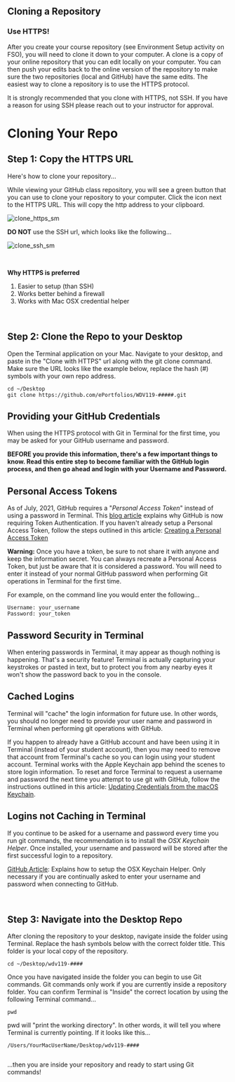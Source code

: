 ## Cloning a Repository  


### Use HTTPS!

After you create your course repository (see Environment Setup activity on FSO), you will need to clone it down to your computer. A clone is a copy of your online repository that you can edit locally on your computer. You can then push your edits back to the online version of the repository to make sure the two repositories (local and GitHub) have the same edits. The easiest way to clone a repository is to use the HTTPS protocol. 

It is strongly recommended that you clone with HTTPS, not SSH. If you have a reason for using SSH please reach out to your instructor for approval. 

# Cloning Your Repo

## **Step 1: Copy the HTTPS URL**  
Here's how to clone your repository... 

While viewing your GitHub class repository, you will see a green button that you can use to clone your repository to your computer. Click the icon next to the HTTPS URL. This will copy the http address to your clipboard. 

![clone_https_sm](https://user-images.githubusercontent.com/613813/86562289-775adb80-bf30-11ea-90df-e320674e3f95.jpg)

**DO NOT** use the SSH url, which looks like the following...

![clone_ssh_sm](https://user-images.githubusercontent.com/613813/86562301-7c1f8f80-bf30-11ea-9bae-e768627ae5a3.jpg)


 

<br>

**Why HTTPS is preferred**

1. Easier to setup (than SSH)
2. Works better behind a firewall
3. Works with Mac OSX credential helper

<br>

## **Step 2: Clone the Repo to your Desktop**
Open the Terminal application on your Mac. Navigate to your desktop, and paste in the "Clone with HTTPS" url along with the git clone command. Make sure the URL looks like the example below, replace the hash (#) symbols with your own repo address.

``` 
cd ~/Desktop 
git clone https://github.com/ePortfolios/WDV119-#####.git

```

## Providing your GitHub Credentials  
When using the HTTPS protocol with Git in Terminal for the first time, you may be asked for your GitHub username and password. 

**BEFORE you provide this information, there's a few important things to know. Read this entire step to become familiar with the GitHub login process, and then go ahead and login with your Username and Password.**

## Personal Access Tokens
As of July, 2021, GitHub requires a "_Personal Access Token_" instead of using a password in Terminal. This [blog article](https://github.blog/2020-12-15-token-authentication-requirements-for-git-operations/) explains why GitHub is now requiring Token Authentication. If you haven't already setup a Personal Access Token, follow the steps outlined in this article: [Creating a Personal Access Token](https://docs.github.com/en/github/authenticating-to-github/keeping-your-account-and-data-secure/creating-a-personal-access-token)

**Warning:** Once you have a token, be sure to not share it with anyone and keep the information secret. You can always recreate a Personal Access Token, but just be aware that it is considered a password. You will need to enter it instead of your normal GitHub password when performing Git operations in Terminal for the first time.

For example, on the command line you would enter the following...

```$ git clone https://github.com/username/repo.git
Username: your_username
Password: your_token
```

## Password Security in Terminal
When entering passwords in Terminal, it may appear as though nothing is happening. That's a security feature! Terminal is actually capturing your keystrokes or pasted in text, but to protect you from any nearby eyes it won't show the password back to you in the console. 


## Cached Logins
Terminal will "cache" the login information for future use. In other words, you should no longer need to provide your user name and password in Terminal when performing git operations with GitHub.

If you happen to already have a GitHub account and have been using it in Terminal (instead of your student account), then you may need to remove that account from Terminal's cache so you can login using your student account. Terminal works with the Apple Keychain app behind the scenes to store login information. To reset and force Terminal to request a username and password the next time you attempt to use git with GitHub, follow the instructions outlined in this article: [Updating Credentials from the macOS Keychain](https://docs.github.com/en/get-started/getting-started-with-git/updating-credentials-from-the-macos-keychain). 


## Logins not Caching in Terminal
If you continue to be asked for a username and password every time you run git commands, the recommendation is to install the *OSX Keychain Helper*. Once installed, your username and password will be stored after the first successful login to a repository. 

[GitHub Article](https://help.github.com/articles/caching-your-github-password-in-git/): Explains how to setup the OSX Keychain Helper. Only necessary if you are continually asked to enter your username and password when connecting to GitHub.

<br>

## **Step 3: Navigate into the Desktop Repo**
After cloning the repository to your desktop, navigate inside the folder using Terminal. Replace the hash symbols below with the correct folder title. This folder is your local copy of the repository.

```
cd ~/Desktop/wdv119-#### 
```
Once you have navigated inside the folder you can begin to use Git commands. Git commands only work if you are currently inside a repository folder. You can confirm Terminal is "Inside" the correct location by using the following Terminal command...

```
pwd

```

pwd will "print the working directory". In other words, it will tell you where Terminal is currently pointing. If it looks like this... 

```
/Users/YourMacUserName/Desktop/wdv119-####
 
```
...then you are inside your repository and ready to start using Git commands!








